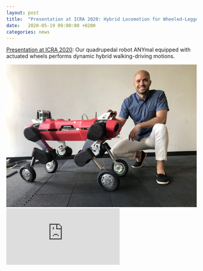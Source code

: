 ```yaml
---
layout: post
title:  "Presentation at ICRA 2020: Hybrid Locomotion for Wheeled-Legged Robots"
date:   2020-05-19 09:00:00 +0200
categories: news
---
```

[Presentation at ICRA 2020](https://youtu.be/tf_twcbF4P4): Our quadrupedal robot ANYmal equipped with actuated wheels 
performs dynamic hybrid walking-driving motions.

<a target="_blank" href="https://youtu.be/tf_twcbF4P4" title="Roller-Walking ANYmal live at Digital Day 2019">
  <img src="/images/anymal_c_wheels.jpg" class="center">
</a>

<div class="container">
  <iframe src="https://www.youtube.com/embed/tf_twcbF4P4"
  frameborder="0" allowfullscreen class="video"></iframe>
</div>
